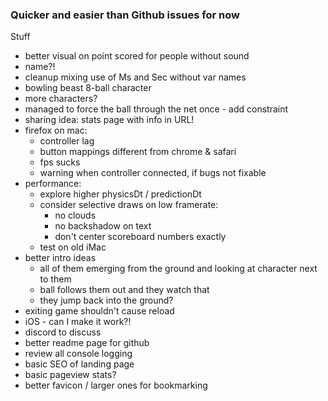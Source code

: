 ### Quicker and easier than Github issues for now

Stuff

- better visual on point scored for people without sound
- name?!
- cleanup mixing use of Ms and Sec without var names
- bowling beast 8-ball character
- more characters?
- managed to force the ball through the net once - add constraint
- sharing idea: stats page with info in URL!
- firefox on mac:
  - controller lag
  - button mappings different from chrome & safari
  - fps sucks
  - warning when controller connected, if bugs not fixable
- performance:
  - explore higher physicsDt / predictionDt
  - consider selective draws on low framerate:
    - no clouds
    - no backshadow on text
    - don't center scoreboard numbers exactly
  - test on old iMac
- better intro ideas
  - all of them emerging from the ground and looking at character next to them
  - ball follows them out and they watch that
  - they jump back into the ground?
- exiting game shouldn't cause reload
- iOS - can I make it work?!
- discord to discuss
- better readme page for github
- review all console logging
- basic SEO of landing page
- basic pageview stats?
- better favicon / larger ones for bookmarking
